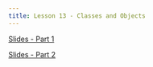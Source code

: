 ```yaml
---
title: Lesson 13 - Classes and Objects
---
```


[Slides - Part 1](https://github.com/novillo-cs/apcsa_material/blob/main/lessons/13_classes_objects_part_1.pdf)

[Slides - Part 2](https://github.com/novillo-cs/apcsa_material/blob/main/lessons/13_classes_objects_part_2.pdf)

